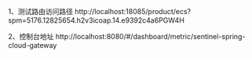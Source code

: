 1、测试路由访问路径
http://localhost:18085/product/ecs?spm=5176.12825654.h2v3icoap.14.e9392c4a6PGW4H

2、控制台地址
http://localhost:8080/#/dashboard/metric/sentinel-spring-cloud-gateway